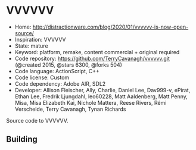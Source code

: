 # VVVVVV

- Home: http://distractionware.com/blog/2020/01/vvvvvv-is-now-open-source/
- Inspiration: VVVVVV
- State: mature
- Keyword: platform, remake, content commercial + original required
- Code repository: https://github.com/TerryCavanagh/vvvvvv.git (@created 2015, @stars 6300, @forks 504)
- Code language: ActionScript, C++
- Code license: Custom
- Code dependency: Adobe AIR, SDL2
- Developer: Allison Fleischer, Ally, Charlie, Daniel Lee, Dav999-v, ePirat, Ethan Lee, Fredrik Ljungdahl, leo60228, Matt Aaldenberg, Matt Penny, Misa, Misa Elizabeth Kai, Nichole Mattera, Reese Rivers, Rémi Verschelde, Terry Cavanagh, Tynan Richards

Source code to VVVVVV.

## Building
